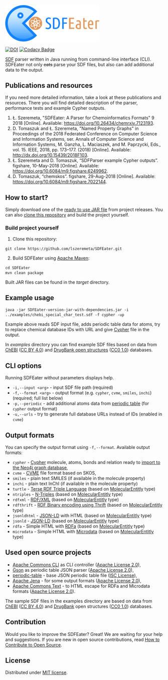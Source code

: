 <img src="https://raw.githubusercontent.com/lszeremeta/SDFEater/master/logo/SDFEater.png" alt="SDFEater logo" width="300">

[![DOI](https://zenodo.org/badge/DOI/10.5281/zenodo.1467892.svg)](https://doi.org/10.5281/zenodo.1467892) [![Codacy Badge](https://api.codacy.com/project/badge/Grade/fc5d5e2e22ce4616a041d97cdf1f3a11)](https://www.codacy.com/app/l-szeremeta-dev/SDFEater?utm_source=github.com&amp;utm_medium=referral&amp;utm_content=lszeremeta/SDFEater&amp;utm_campaign=Badge_Grade)

[SDF](https://pubs.acs.org/doi/abs/10.1021/ci00007a012) parser written in Java running from command-line interface (CLI). SDFEater not only ~~eats~~ parse your SDF files, but also can add additional data to the output.

## Publications and resources
If you need more detailed information, take a look at these publications and resources. There you will find detailed description of the parser, performance tests and example Cypher outputs.

1. Ł. Szeremeta, "SDFEater: A Parser for Chemoinformatics Formats"
9 2018 [Online]. Available: https://doi.org/10.26434/chemrxiv.7123193.
2. D. Tomaszuk and Ł. Szeremeta, "Named Property Graphs" in Proceedings of the 2018 Federated Conference on Computer Science and Information Systems, ser. Annals of Computer Science and
Information Systems, M. Ganzha, L. Maciaszek, and M. Paprzycki, Eds., vol. 15. IEEE, 2018, pp. 173–177. (2018) [Online]. Available: http://dx.doi.org/10.15439/2018F103.
3. Ł. Szeremeta and D. Tomaszuk, “SDFParser example Cypher outputs”. figshare, 10-May-2018 [Online]. Available: https://doi.org/10.6084/m9.figshare.6249962.
4. D. Tomaszuk, “chemskos”. figshare, 29-Aug-2018 [Online]. Available: https://doi.org/10.6084/m9.figshare.7022144.

## How to start?
Simply download one of the [ready to use JAR file](https://github.com/lszeremeta/SDFEater/releases) from project releases. You can also [clone this repository](https://help.github.com/articles/cloning-a-repository/) and build the project yourself.

### Build project yourself

1. Clone this repository:
```
git clone https://github.com/lszeremeta/SDFEater.git
```

2. Build SDFEater using [Apache Maven](https://maven.apache.org/):
```
cd SDFEater
mvn clean package
```

Built JAR files can be found in the _target_ directory.

## Example usage
```
java -jar SDFEater-version-jar-with-dependencies.jar -i ../examples/chebi_special_char_test.sdf -f cypher -up
```
Example above reads SDF input file, adds periodic table data for atoms, try to replace chemical database IDs with URL and give [Cypher](https://neo4j.com/developer/cypher-query-language/) file in the output.

In _examples_ directory you can find example SDF files based on data from [ChEBI](https://www.ebi.ac.uk/chebi/init.do) ([CC BY 4.0](https://creativecommons.org/licenses/by/4.0/)) and [DrugBank  open structures](https://www.drugbank.ca/releases/latest#open-data) ([CC0 1.0](https://creativecommons.org/publicdomain/zero/1.0/)) databases.

## CLI options
Running SDFEater without parameters displays help.

* `-i,--input <arg>` - input SDF file path (required)
* `-f,--format <arg>` - output format (e.g. `cypher`, `cvme`, `smiles`, `inchi`) (required; full list below)
* `-p,--periodic` - add additional atoms data from [periodic table](https://github.com/lszeremeta/SDFEater/blob/master/src/main/resources/pl/edu/uwb/ii/sdfeater/periodic_table.json) (for `cypher` output format)
* `-u,--urls` - try to generate full database URLs instead of IDs (enabled in `cvme`)

## Output formats
You can specify the output format using `-f,--format`. Available output formats:
* `cypher` - [Cypher](https://neo4j.com/developer/cypher-query-language/) molecule, atoms, bonds and relation ready to [import to the Neo4j graph database](https://neo4j.com/developer/kb/export-sub-graph-to-cypher-and-import/),
* `cvme` - [CVME](http://cs.aalto.fi/en/current/events/2017-09-22-002/) file format based on SKOS,
* `smiles` - plain text SMILES (if available in the molecule property)
* `inchi` - plain text InChI (if available in the molecule property)
* `turtle` - [Terse RDF Triple Language](https://www.w3.org/TR/turtle/) (based on [MolecularEntitly](https://bioschemas.org/types/MolecularEntity/) type)
* `ntriples` - [N-Triples](https://www.w3.org/TR/n-triples/) (based on [MolecularEntitly](https://bioschemas.org/types/MolecularEntity/) type)
* `rdfxml` - [RDF/XML](https://www.w3.org/TR/rdf-syntax-grammar/) (based on [MolecularEntitly](https://bioschemas.org/types/MolecularEntity/) type)
* `rdfthrift` - [RDF Binary encoding using Thrift](https://afs.github.io/rdf-thrift/rdf-binary-thrift.html) (based on [MolecularEntitly](https://bioschemas.org/types/MolecularEntity/) type)
* `jsonldhtml` - [JSON-LD](https://json-ld.org/) with HTML (based on [MolecularEntitly](https://bioschemas.org/types/MolecularEntity/) type)
* `jsonld` - [JSON-LD](https://json-ld.org/) (based on [MolecularEntitly](https://bioschemas.org/types/MolecularEntity/) type)
* `rdfa` - Simple HTML with [RDFa](http://rdfa.info/) (based on [MolecularEntitly](https://bioschemas.org/types/MolecularEntity/) type)
* `microdata` - Simple HTML with [Microdata](https://www.w3.org/TR/microdata/) (based on [MolecularEntitly](https://bioschemas.org/types/MolecularEntity/) type)

## Used open source projects
- [Apache Commons CLI](https://github.com/apache/commons-cli) as CLI controller ([Apache License 2.0](https://www.apache.org/licenses/LICENSE-2.0)),
- [Gson](https://github.com/google/gson) as periodic table JSON parser ([Apache License 2.0](https://www.apache.org/licenses/LICENSE-2.0)),
- [periodic-table](https://github.com/andrejewski/periodic-table) - base JSON periodic table file ([ISC License](https://choosealicense.com/licenses/isc/)),
- [Apache Jena](https://jena.apache.org/) - for some output formats ([Apache License 2.0](https://www.apache.org/licenses/LICENSE-2.0)),
- [Apache Commons Text](https://commons.apache.org/proper/commons-text/) - to HTML escape for RDFa and Microdata formats ([Apache License 2.0](https://www.apache.org/licenses/LICENSE-2.0)).

The sample SDF files in the examples directory are based on data from [ChEBI](https://www.ebi.ac.uk/chebi/init.do) ([CC BY 4.0](https://creativecommons.org/licenses/by/4.0/)) and [DrugBank](https://www.drugbank.ca/releases/latest#open-data) open structures ([CC0 1.0](https://creativecommons.org/publicdomain/zero/1.0/)) databases.

## Contribution
Would you like to improve the SDFEater? Great! We are waiting for your help and suggestions. If you are new in open source contributions, read [How to Contribute to Open Source](https://opensource.guide/how-to-contribute/).

## License
Distributed under [MIT license](https://github.com/lszeremeta/chebi-sdf-parser/blob/master/LICENSE.txt).
